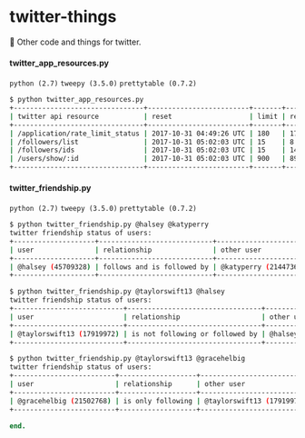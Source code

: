 # twitter-things
:baby_chick: Other code and things for twitter.

#### twitter_app_resources.py
```python (2.7)``` ```tweepy (3.5.0)``` ```prettytable (0.7.2)```
```sh
$ python twitter_app_resources.py
+--------------------------------+-------------------------+-------+-----------+
| twitter api resource           | reset                   | limit | remaining |
+--------------------------------+-------------------------+-------+-----------+
| /application/rate_limit_status | 2017-10-31 04:49:26 UTC | 180   | 177       |
| /followers/list                | 2017-10-31 05:02:03 UTC | 15    | 8         |
| /followers/ids                 | 2017-10-31 05:02:03 UTC | 15    | 14        |
| /users/show/:id                | 2017-10-31 05:02:03 UTC | 900   | 897       |
+--------------------------------+-------------------------+-------+-----------+
```
#### twitter_friendship.py
```python (2.7)``` ```tweepy (3.5.0)``` ```prettytable (0.7.2)```
```sh
$ python twitter_friendship.py @halsey @katyperry
twitter friendship status of users:
+--------------------+----------------------------+-----------------------+---------+
| user               | relationship               | other user            | friends |
+--------------------+----------------------------+-----------------------+---------+
| @halsey (45709328) | follows and is followed by | @katyperry (21447363) | yes     |
+--------------------+----------------------------+-----------------------+---------+

$ python twitter_friendship.py @taylorswift13 @halsey
twitter friendship status of users:
+---------------------------+---------------------------------+--------------------+---------+
| user                      | relationship                    | other user         | friends |
+---------------------------+---------------------------------+--------------------+---------+
| @taylorswift13 (17919972) | is not following or followed by | @halsey (45709328) | no      |
+---------------------------+---------------------------------+--------------------+---------+

$ python twitter_friendship.py @taylorswift13 @gracehelbig
twitter friendship status of users:
+-------------------------+-------------------+---------------------------+---------+
| user                    | relationship      | other user                | friends |
+-------------------------+-------------------+---------------------------+---------+
| @gracehelbig (21502768) | is only following | @taylorswift13 (17919972) | no      |
+-------------------------+-------------------+---------------------------+---------+
```
```ruby
end.
```
